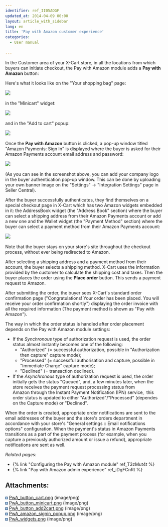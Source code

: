 ```yaml
---
identifier: ref_II05AOGF
updated_at: 2014-04-09 00:00
layout: article_with_sidebar
lang: en
title: 'Pay with Amazon customer experience'
categories:
  - User manual

---
```



In the Customer area of your X-Cart store, in all the locations from which buyers can initiate checkout, the Pay with Amazon module adds a **Pay with Amazon** button:

Here's what it looks like on the "Your shopping bag" page:

![]({{site.baseurl}}/attachments/7504625/7602347.png?effects=drop-shadow)

in the "Minicart" widget:

![]({{site.baseurl}}/attachments/7504625/7602348.png?effects=drop-shadow)

and in the "Add to cart" popup:

![]({{site.baseurl}}/attachments/7504625/7602349.png?effects=drop-shadow)

Once the **Pay with Amazon** button is clicked, a pop-up window titled "Amazon Payments: Sign In" is displayed where the buyer is asked for their Amazon Payments account email address and password:

![]({{site.baseurl}}/attachments/7504625/7602350.png?effects=drop-shadow)

(As you can see in the screenshot above, you can add your company logo in the buyer authentication pop-up window. This can be done by uploading your own banner image on the "Settings" -> "Integration Settings" page in Seller Central).

After the buyer successfully authenticates, they find themselves on a special checkout page in X-Cart which has two Amazon widgets embedded in it: the AddressBook widget (the "Address Book" section) where the buyer can select a shipping address from their Amazon Payments account or add a new one and the Wallet widget (the "Payment Method" section) where the buyer can select a payment method from their Amazon Payments account:

![]({{site.baseurl}}/attachments/7504625/7602351.png?effects=drop-shadow)

Note that the buyer stays on your store's site throughout the checkout process, without ever being redirected to Amazon.

After selecting a shipping address and a payment method from their account, the buyer selects a shipping method. X-Cart uses the information provided by the customer to calculate the shipping cost and taxes. Then the buyer places the order using the **Place order** button. This sends a payment request to Amazon.

After submitting the order, the buyer sees X-Cart's standard order confirmation page ("Congratulations! Your order has been placed. You will receive your order confirmation shortly") displaying the order invoice with all the required information (The payment method is shown as "Pay with Amazon").  

The way in which the order status is handled after order placement depends on the Pay with Amazon module settings:

*   If the _Synchronous_ type of authorization request is used, the order status almost instantly becomes one of the following:
    *   "Authorized" (= successful authorization, possible in "Authorization then capture" capture mode);
    *   "Processed" (= successful authorisation and capture, possible in "Immediate Charge" capture mode);
    *   "Declined" (= transaction declined).
*   If the _Asynchronous_ type of authorization request is used, the order initially gets the status "Queued", and, a few minutes later, when the store receives the payment request processing status from Amazon through the Instant Payment Notification (IPN) service,  this order status is updated to either "Authorized"/"Processed" (dependes on the Capture mode) or "Declined".

When the order is created, appropriate order notifications are sent to the email addresses of the buyer and the store's orders department in accordance with your store's "General settings :: Email notifications options" configuration. When the payment's status in Amazon Payments transitions as a part of the payment process (for example, when you capture a previously authorized amount or issue a refund), appropriate notifications are sent as well.

_Related pages:_

*   {% link "Configuring the Pay with Amazon module" ref_T3zMut4t %}
*   {% link "Pay with Amazon admin experience" ref_iDgFCnRt %}

## Attachments:

![](images/icons/bullet_blue.gif) [PwA_button_cart.png]({{site.baseurl}}/attachments/7504625/7602347.png) (image/png)  
![](images/icons/bullet_blue.gif) [PwA_button_minicart.png]({{site.baseurl}}/attachments/7504625/7602348.png) (image/png)  
![](images/icons/bullet_blue.gif) [PwA_button_add2cart.png]({{site.baseurl}}/attachments/7504625/7602349.png) (image/png)  
![](images/icons/bullet_blue.gif) [PwA_amazon_signin_popup.png]({{site.baseurl}}/attachments/7504625/7602350.png) (image/png)  
![](images/icons/bullet_blue.gif) [PwA_widgets.png]({{site.baseurl}}/attachments/7504625/7602351.png) (image/png)